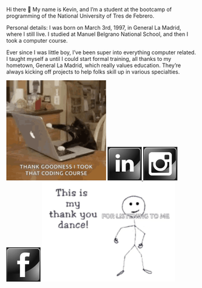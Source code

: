 Hi there 👋 My name is Kevin, and I’m a student at the bootcamp of programming of the National University of Tres de Febrero.

Personal details: I was born on March 3rd, 1997, in General La Madrid, where I still live. I studied at Manuel Belgrano National School, and then I took a computer course.

Ever since I was little boy, I’ve been super into everything computer related. I taught myself a until I could start formal training, all thanks to my hometown, General La Madrid, which really values education. They’re always kicking off projects to help folks skill up in various specialties.

<img src="/gif/kitten-cat.gif" width="263"/>

  
  
  
  
  <a href="https://www.linkedin.com/in/kevin-bustos/">
  <img width="90" length="90" src="https://github.com/kevinbustosk2/kevinbustosk2/blob/main/image/Screenshot_2.png"></a><a href="https://www.instagram.com/kevink2b2/">
  <img width="90" length="90" src="https://github.com/kevinbustosk2/kevinbustosk2/blob/main/image/Screenshot_1.png"></a><a href="https://www.facebook.com/kevinbustosk">
  <img width="90" length="90" src="https://github.com/kevinbustosk2/kevinbustosk2/blob/main/image/Screenshot_3.png"></a>

  

  
 
<img src="/gif/thank-you-thanks.gif" width="351"/>
